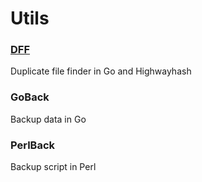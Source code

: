 # Utils

### [DFF](./cmd/dff/README.md)

Duplicate file finder in Go and Highwayhash

### GoBack

Backup data in Go

### PerlBack

Backup script in Perl

